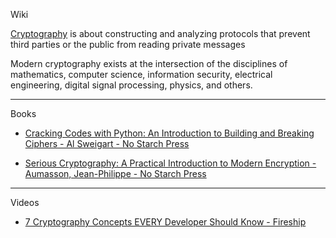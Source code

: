 Wiki

[Cryptography](https://en.wikipedia.org/wiki/Cryptography) is about constructing and analyzing protocols that prevent third parties or the public from reading private messages

Modern cryptography exists at the intersection of the disciplines of mathematics, computer science, information security, electrical engineering, digital signal processing, physics, and others.

- - - -

Books

* [Cracking Codes with Python: An Introduction to Building and Breaking Ciphers - Al Sweigart - No Starch Press](https://nostarch.com/crackingcodes)

* [Serious Cryptography: A Practical Introduction to Modern Encryption -  Aumasson, Jean-Philippe - No Starch Press](https://nostarch.com/seriouscrypto)

- - - -

Videos

* [7 Cryptography Concepts EVERY Developer Should Know - Fireship](https://youtu.be/NuyzuNBFWxQ?si=-_xYxFR2EI9RPH6n)
